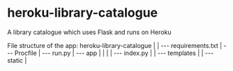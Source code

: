# heroku-library-catalogue
A library catalogue which uses Flask and runs on Heroku

File structure of the app:
heroku-library-catalogue
  |
  |  --- requirements.txt
  |  --- Procfile
  |  --- run.py
  |  --- app
  |       |
  |       |  --- index.py
  |       |  --- templates
  |       |  --- static
  |       
